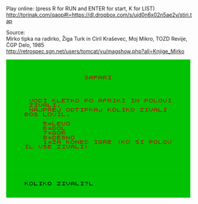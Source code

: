 Play online: (press R for RUN and ENTER for start, K for LIST)<br />
http://torinak.com/qaop#l=https://dl.dropbox.com/s/ujd0n6x02n5ae2v/stiri.tap

Source:<br />
Mirko tipka na radirko, Žiga Turk in Ciril Kraševec, Moj Mikro, TOZD Revije, ČGP Delo, 1985<br />
http://retrospec.sgn.net/users/tomcat/yu/magshow.php?all=Knjige_Mirko

![alt text](https://github.com/RetrocompSi/ZX-Spectrum/blob/master/Projects/Basic/Safari/Safari-logo.png)
